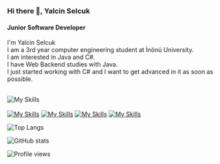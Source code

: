 

### Hi there 👋, Yalcin Selcuk
#### Junior Software Developer


I'm Yalcin Selcuk <br/>
I am a 3rd year computer engineering student at İnönü University. <br/>
I am interested in Java and C#.  <br/>
I have Web Backend studies with Java.  <br/>
I just started working with C# and I want to get advanced in it as soon as possible. <br/>  <br/>

![My Skills](https://skillicons.dev/icons?i=java,cs,html,css,js,eclipse,postgres&theme=light)<br/> <br/>
[![My Skills](https://skillicons.dev/icons?i=github&theme=light)](https://github.com/yalcinselcuk/)
[![My Skills](https://skillicons.dev/icons?i=linkedin&theme=light)](https://www.linkedin.com/in/yalcinselcuk/)
[![My Skills](https://skillicons.dev/icons?i=instagram&theme=light)](https://www.instagram.com/yalcinselcukkk/)
[![My Skills](https://skillicons.dev/icons?i=twitter&theme=light)](https://twitter.com/yalcinselcukkk/)



![Top Langs](https://github-readme-stats.vercel.app/api/top-langs/?username=yalcinselcuk&theme=midnight-purple)

![GitHub stats](https://github-readme-stats.vercel.app/api?username=yalcinselcuk&theme=midnight-purple&show_icons=true)   

![Profile views](https://gpvc.arturio.dev/yalcinselcuk)  
